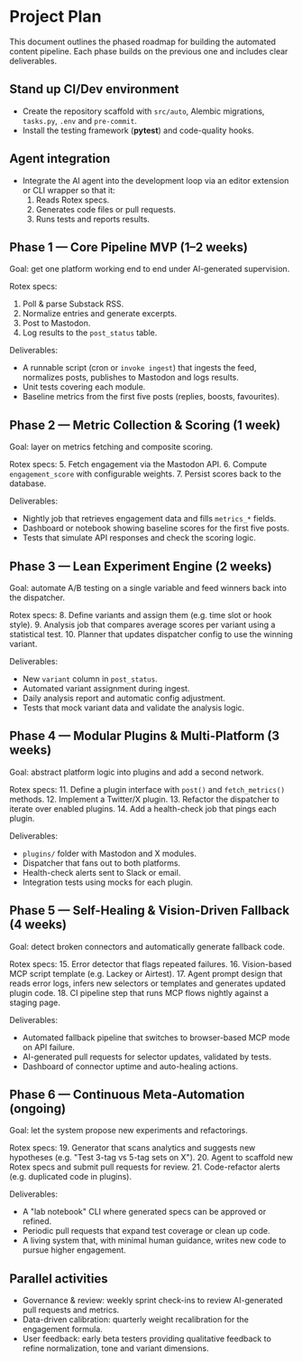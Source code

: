 # Project Plan

This document outlines the phased roadmap for building the automated content pipeline. Each phase builds on the previous one and includes clear deliverables.

## Stand up CI/Dev environment

- Create the repository scaffold with `src/auto`, Alembic migrations, `tasks.py`, `.env` and `pre-commit`.
- Install the testing framework (**pytest**) and code-quality hooks.

## Agent integration

- Integrate the AI agent into the development loop via an editor extension or CLI wrapper so that it:
  1. Reads Rotex specs.
  2. Generates code files or pull requests.
  3. Runs tests and reports results.

## Phase 1 — Core Pipeline MVP (1–2 weeks)

Goal: get one platform working end to end under AI-generated supervision.

Rotex specs:
1. Poll & parse Substack RSS.
2. Normalize entries and generate excerpts.
3. Post to Mastodon.
4. Log results to the `post_status` table.

Deliverables:
- A runnable script (cron or `invoke ingest`) that ingests the feed, normalizes posts, publishes to Mastodon and logs results.
- Unit tests covering each module.
- Baseline metrics from the first five posts (replies, boosts, favourites).

## Phase 2 — Metric Collection & Scoring (1 week)

Goal: layer on metrics fetching and composite scoring.

Rotex specs:
5. Fetch engagement via the Mastodon API.
6. Compute `engagement_score` with configurable weights.
7. Persist scores back to the database.

Deliverables:
- Nightly job that retrieves engagement data and fills `metrics_*` fields.
- Dashboard or notebook showing baseline scores for the first five posts.
- Tests that simulate API responses and check the scoring logic.

## Phase 3 — Lean Experiment Engine (2 weeks)

Goal: automate A/B testing on a single variable and feed winners back into the dispatcher.

Rotex specs:
8. Define variants and assign them (e.g. time slot or hook style).
9. Analysis job that compares average scores per variant using a statistical test.
10. Planner that updates dispatcher config to use the winning variant.

Deliverables:
- New `variant` column in `post_status`.
- Automated variant assignment during ingest.
- Daily analysis report and automatic config adjustment.
- Tests that mock variant data and validate the analysis logic.

## Phase 4 — Modular Plugins & Multi-Platform (3 weeks)

Goal: abstract platform logic into plugins and add a second network.

Rotex specs:
11. Define a plugin interface with `post()` and `fetch_metrics()` methods.
12. Implement a Twitter/X plugin.
13. Refactor the dispatcher to iterate over enabled plugins.
14. Add a health-check job that pings each plugin.

Deliverables:
- `plugins/` folder with Mastodon and X modules.
- Dispatcher that fans out to both platforms.
- Health-check alerts sent to Slack or email.
- Integration tests using mocks for each plugin.

## Phase 5 — Self-Healing & Vision-Driven Fallback (4 weeks)

Goal: detect broken connectors and automatically generate fallback code.

Rotex specs:
15. Error detector that flags repeated failures.
16. Vision-based MCP script template (e.g. Lackey or Airtest).
17. Agent prompt design that reads error logs, infers new selectors or templates and generates updated plugin code.
18. CI pipeline step that runs MCP flows nightly against a staging page.

Deliverables:
- Automated fallback pipeline that switches to browser-based MCP mode on API failure.
- AI-generated pull requests for selector updates, validated by tests.
- Dashboard of connector uptime and auto-healing actions.

## Phase 6 — Continuous Meta-Automation (ongoing)

Goal: let the system propose new experiments and refactorings.

Rotex specs:
19. Generator that scans analytics and suggests new hypotheses (e.g. "Test 3-tag vs 5-tag sets on X").
20. Agent to scaffold new Rotex specs and submit pull requests for review.
21. Code-refactor alerts (e.g. duplicated code in plugins).

Deliverables:
- A "lab notebook" CLI where generated specs can be approved or refined.
- Periodic pull requests that expand test coverage or clean up code.
- A living system that, with minimal human guidance, writes new code to pursue higher engagement.

## Parallel activities

- Governance & review: weekly sprint check-ins to review AI-generated pull requests and metrics.
- Data-driven calibration: quarterly weight recalibration for the engagement formula.
- User feedback: early beta testers providing qualitative feedback to refine normalization, tone and variant dimensions.
